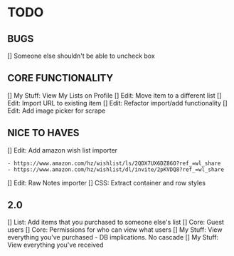 # TODO

## BUGS

[] Someone else shouldn't be able to uncheck box

## CORE FUNCTIONALITY

[] My Stuff: View My Lists on Profile
[] Edit: Move item to a different list
[] Edit: Import URL to existing item
[] Edit: Refactor import/add functionality
[] Edit: Add image picker for scrape

## NICE TO HAVES

[] Edit: Add amazon wish list importer

    - https://www.amazon.com/hz/wishlist/ls/2QDX7UX6DZ86O?ref_=wl_share
    - https://www.amazon.com/hz/wishlist/dl/invite/2pKVDQ8?ref_=wl_share

[] Edit: Raw Notes importer
[] CSS: Extract container and row styles

## 2.0

[] List: Add items that you purchased to someone else's list
[] Core: Guest users
[] Core: Permissions for who can view what users
[] My Stuff: View everything you've purchased - DB implications. No cascade
[] My Stuff: View everything you've received

